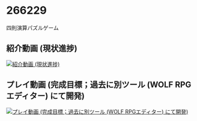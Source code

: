 # 266229
四則演算パズルゲーム

## 紹介動画 (現状進捗)
[![紹介動画 (現状進捗)](http://img.youtube.com/vi/dtiRmTgK-vw/0.jpg)](https://youtu.be/dtiRmTgK-vw)

## プレイ動画 (完成目標；過去に別ツール (WOLF RPGエディター) にて開発)
[![プレイ動画 (完成目標；過去に別ツール (WOLF RPGエディター) にて開発)](http://img.youtube.com/vi/7DVr2tQHRLg/0.jpg)](https://youtu.be/7DVr2tQHRLg)
